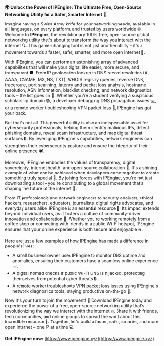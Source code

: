 **🌍 Unlock the Power of IPEngine: The Ultimate Free, Open-Source Networking Utility for a Safer, Smarter Internet 🚀**

Imagine having a Swiss Army knife for your networking needs, available in all languages, on every platform, and trusted by users worldwide 🌐. Welcome to **IPEngine**, the revolutionary 100% free, open-source global networking utility that's about to transform the way you interact with the internet 🔍. This game-changing tool is not just another utility – it's a movement towards a faster, safer, smarter, and more open internet 📡.

With IPEngine, you can perform an astonishing array of advanced capabilities that will make your digital life easier, more secure, and transparent 🛡️. From IP geolocation lookup to DNS record resolution (A, AAAA, CNAME, MX, NS, TXT), WHOIS registry queries, reverse DNS, traceroute, port scanning, latency and packet loss analysis, hostname resolution, ASN information, blacklist checking, and network diagnostics tools – the list goes on 🔗. Whether you're a student verifying a suspicious scholarship domain 📚, a developer debugging DNS propagation issues 💻, or a remote worker troubleshooting VPN packet loss 💼, IPEngine has got your back.

But that's not all. This powerful utility is also an indispensable asset for cybersecurity professionals, helping them identify malicious IPs, detect phishing domains, reveal scam infrastructure, and map digital threat surfaces 🔒. By leveraging IPEngine's capabilities, network engineers can strengthen their cybersecurity posture and ensure the integrity of their online presence 🕊️.

Moreover, IPEngine embodies the values of transparency, digital sovereignty, internet health, and open-source collaboration 🌈. It's a shining example of what can be achieved when developers come together to create something truly special 💪. By joining forces with IPEngine, you're not just downloading a tool – you're contributing to a global movement that's shaping the future of the internet 🔮.

From IT professionals and network engineers to security analysts, ethical hackers, researchers, educators, journalists, digital rights advocates, and everyday users alike, IPEngine is an essential resource 🌟. Its impact extends beyond individual users, as it fosters a culture of community-driven innovation and collaboration 🤝. Whether you're working remotely from a coffee shop or connecting with friends in a public Wi-Fi hotspot, IPEngine ensures that your online experience is both secure and enjoyable ☕️.

Here are just a few examples of how IPEngine has made a difference in people's lives:

* A small business owner uses IPEngine to monitor DNS uptime and anomalies, ensuring their customers have a seamless online experience 📈.
* A digital nomad checks if public Wi-Fi DNS is hijacked, protecting themselves from potential cyber threats 🔒.
* A remote worker troubleshoots VPN packet loss issues using IPEngine's network diagnostics tools, staying productive on-the-go 💼.

Now it's your turn to join the movement! 🚀 Download IPEngine today and experience the power of a free, open-source networking utility that's revolutionizing the way we interact with the internet 🔥. Share it with friends, tech communities, and online groups to spread the word about this incredible resource 📢. Together, let's build a faster, safer, smarter, and more open internet – one IP at a time 💻.

**Get IPEngine now:** [https://www.ipengine.xyz](https://www.ipengine.xyz)